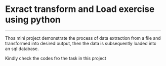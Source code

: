 # Exract transform and Load exercise using python
---
Thos mini project demonstrate the process of data extraction from a file and transformed into desired output, then the data is subsequently loaded into an sql database.

Kindly check the codes fro the task in this project 
